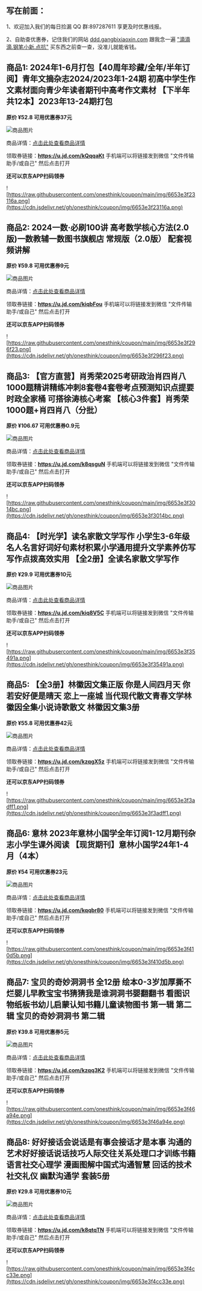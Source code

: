 ## 写在前面：

1、欢迎加入我们的每日捡漏 QQ 群:897287611 享更及时优惠线报。

2、自助查优惠券，记住我们的网站 [ddd.gangbixiaoxin.com](https://ddd.gangbixiaoxin.com) 跟我念一遍 ["滴滴滴.钢笔小新.点抗"](https://ddd.gangbixiaoxin.com) 买东西之前查一查，没准儿就能省钱。

## 商品1: 2024年1-6月打包【40周年珍藏/全年/半年订阅】青年文摘杂志2024/2023年1-24期 初高中学生作文素材面向青少年读者期刊中高考作文素材 【下半年共12本】2023年13-24期打包

**原价 ¥52.8 可用优惠券37元**

![商品图片](http://img14.360buyimg.com/n1/jfs/t1/243665/15/9560/91606/66505b78F83acbd35/a6786dd988cf8c51.jpg)

商品详情：[点击此处查看商品详情](https://union-click.jd.com/jdc?e=1003156031&amp;p=JF8BARgJK1olXwMEUV5UCU8QAl8IGlocWg4LUFhUCkwUA19MRANLAjZbERscSkAJHTdNTwcKBlMdBgABFksWAmYPE1IRWw8AU11dFxJSXzI4TycUNFJSNVw9aBN0VAR2aRhuKE1QElJROEonAG4IHFITWgALUW5cWEpHAj8JS1olXQYyFTBYC00WBV8JK1sTXQEEUlxUDEkRBGg4G1MSbdGv7IvXuZ6furuWk4ys-tOL6IrDgHsnM2w4G1oUXwYGU19fCHsnA18LKwV7XFUKVF5cAU15XilWSx5WC1BsUVpdDU4SA2k4GVoUXwQyZG4UUhxsA2sBWC1LCXJAVzsESjt1eQt9GVp7XwEHERYOAD1VcAdjEj5eXkRVZF5t)

领取券链接：**https://u.jd.com/kQqqaKt** 手机端可以将链接发到微信 "文件传输助手/或自己" 然后点击打开

**还可以京东APP扫码领券**

![https://raw.githubusercontent.com/onesthink/coupon/main/img/6653e3f23116a.png](https://cdn.jsdelivr.net/gh/onesthink/coupon/img/6653e3f23116a.png)

## 商品2: 2024一数·必刷100讲 高考数学核心方法(2.0版)一数教辅一数图书旗舰店 常规版（2.0版） 配套视频讲解

**原价 ¥59.8 可用优惠券9元**

![商品图片](http://img14.360buyimg.com/n1/jfs/t1/172444/14/42058/112599/65222831Fda8ef14e/9b5058490cff7136.jpg)

商品详情：[点击此处查看商品详情](https://union-click.jd.com/jdc?e=1003156031&amp;p=JF8BARsJK1olXwQEU1pYAUgTCl8IGlocWwEKUVZUCU0RCl9MRANLAjZbERscSkAJHTdNTwcKBlMdBgABFksWAmYOHFMQVQ8DUlhUFxJSXzI4SUUUXUcKSgs_aUxMGRx8fR9CBG0KElJROEonAG4IHFITWgALUW5cWEpHAj8JS1olXQYyFTBdDUsWC28PHGsUbQYEVFlbDkkeB2kBE1olXQ4FZInwsJ6dsrqAoo-L1dG784vUtJ-Ji184K1glXQcDVl5ZD0oVA184G2sWbVhsVQ1VCEkTC21mRh1LDUNGCBkzDU8WBmoKGl0lXwcDVlxtOHtjdB9VUghBAF0CEB04cDRhZgtpZCkdLkZsVj8tSE9lWhdNTDBSKgR9Ml0jOEsn)

领取券链接：**https://u.jd.com/kiqbFou** 手机端可以将链接发到微信 "文件传输助手/或自己" 然后点击打开

**还可以京东APP扫码领券**

![https://raw.githubusercontent.com/onesthink/coupon/main/img/6653e3f296f23.png](https://cdn.jsdelivr.net/gh/onesthink/coupon/img/6653e3f296f23.png)

## 商品3: 【官方直营】肖秀荣2025考研政治肖四肖八1000题精讲精练冲刺8套卷4套卷考点预测知识点提要时政全家桶 可搭徐涛核心考案 【核心3件套】肖秀荣1000题+肖四肖八（分批）

**原价 ¥106.67 可用优惠券0.9元**

![商品图片](http://img14.360buyimg.com/n1/jfs/t1/166756/21/45326/199255/664eb70fF3adcc63f/1754063b648e79ee.jpg)

商品详情：[点击此处查看商品详情](https://union-click.jd.com/jdc?e=1003156031&amp;p=JF8BARkJK1olXQ8EXVheAEwVBF8IGloQWAICVVhVCUIfBV9MRANLAjZbERscSkAJHTdNTwcKBlMdBgABFksWAmoNH1sUWw4DXVZbFxJSXzI4YTBIGRgLAic-FhcSVA0OZC52PGYFNFJROEonAG4IHFITWgALUW5cWEpHAj8JS1olXQYyFTBaAU8SAWY4GmsVWwYFUlhfAUwXAmkPK1sdWjbV-eaIgvrCi9bchdPC5KHX3eKJlsMnM18LK1sUXAQCUFlcCksnM284GGtLMwdRXF5eAE0VbTJORQtQFARaOltZCUwUBmoPK1kUXAQAZG5tCgBxAS9pfR1rOX54UFoCXQNPfy9KTQ1cMwRQEz8-fCBTVA9Kcxh2Fmd1VW5dOA)

领取券链接：**https://u.jd.com/k8qsguN** 手机端可以将链接发到微信 "文件传输助手/或自己" 然后点击打开

**还可以京东APP扫码领券**

![https://raw.githubusercontent.com/onesthink/coupon/main/img/6653e3f3014bc.png](https://cdn.jsdelivr.net/gh/onesthink/coupon/img/6653e3f3014bc.png)

## 商品4: 【时光学】读名家散文学写作 小学生3-6年级名人名言好词好句素材积累小学通用提升文学素养仿写写作点拨高效实用 【全2册】全读名家散文学写作

**原价 ¥29.9 可用优惠券10元**

![商品图片](http://img14.360buyimg.com/n1/jfs/t1/157490/33/42244/154911/65a8da0fF3d1a2992/3dcfc3485a5f18d0.jpg)

商品详情：[点击此处查看商品详情](https://union-click.jd.com/jdc?e=1003156031&amp;p=JF8BARsJK1olXwMLVVZcD08WA18IGlodWQ8CVVpdCU8UBV9MRANLAjZbERscSkAJHTdNTwcKBlMdBgABFksWAmcMElsUWQYDUF1bFxJSXzI4TSJmNnFAJFw-cgMTXhpwWDBVCURCElJROEonAG4IHFITWgALUW5cWEpHAj8JS1olXQYyFTBdCEIRAmcKGmsUbQYEVFlbDkkeBGwMGlolXQ4FZInwsJ6dsrqAoo-L1dG784vUtJ-Ji184K1glXQcDVl5ZD0oVA184G2sWbVhsVQ1bC0sTCj1mRh1LDUNKUlwzDU8UAWgIHlslXwcDVlxtOHsXczJWEid3FGIFHB1UDAMTSgd_fR4cAGRsVjs1SzEWWQtYUAd2InZaHz0iOEsn)

领取券链接：**https://u.jd.com/kiq8V5C** 手机端可以将链接发到微信 "文件传输助手/或自己" 然后点击打开

**还可以京东APP扫码领券**

![https://raw.githubusercontent.com/onesthink/coupon/main/img/6653e3f35491a.png](https://cdn.jsdelivr.net/gh/onesthink/coupon/img/6653e3f35491a.png)

## 商品5: 【全3册】林徽因文集正版 你是人间四月天 你若安好便是晴天 恋上一座城 当代现代散文青春文学林徽因全集小说诗歌散文 林徽因文集3册

**原价 ¥55.8 可用优惠券42元**

![商品图片](http://img14.360buyimg.com/n1/jfs/t1/92891/25/29071/97091/62fcb510Ea8493987/8eff858f30803551.jpg)

商品详情：[点击此处查看商品详情](https://union-click.jd.com/jdc?e=1003156031&amp;p=JF8BARsJK1olXwMEXFlaCUoSB18IGloRVAEDXF1eAU0UAl9MRANLAjZbERscSkAJHTdNTwcKBlMdBgABFksWAmsBHFodXgULUl1cFxJSXzI4HikUIFYDEAo4SDVoR3FYYjNvQ10YJFJROEonAG4IHFITWgALUW5cWEpHAj8JS1olXQYyFTBdCEMfB24PHWsUbQYEVFlbDkkeBG0AH1glXQ4FZInwsJ6dsrqAoo-L1dG784vUtJ-Ji184K1glXQcDVl5ZD0oVA184G2sWbVhsVQ1dX0kWC2lmRh1LDUNJBw4zDU8WBmoNGFklXwcDVlxtOHttdTtBWC9DOwdFDQcPSi9zZW9NXjsWClBsViQgSTh2ZRZdRQhtB1p1NwtfOEsn)

领取券链接：**https://u.jd.com/kzqgX5z** 手机端可以将链接发到微信 "文件传输助手/或自己" 然后点击打开

**还可以京东APP扫码领券**

![https://raw.githubusercontent.com/onesthink/coupon/main/img/6653e3f3adff1.png](https://cdn.jsdelivr.net/gh/onesthink/coupon/img/6653e3f3adff1.png)

## 商品6: 意林 2023年意林小国学全年订阅1-12月期刊杂志小学生课外阅读 【现货期刊】意林小国学24年1-4月（4本）

**原价 ¥54 可用优惠券23元**

![商品图片](http://img14.360buyimg.com/n1/jfs/t1/206873/37/41017/179606/6618dfc5F4df3bee0/b2b50aeaa12e3d91.jpg)

商品详情：[点击此处查看商品详情](https://union-click.jd.com/jdc?e=1003156031&amp;p=JF8BARsJK1olXwMLVVxVAUMQBF8IGlodVAAKU1pbDUofAF9MRANLAjZbERscSkAJHTdNTwcKBlMdBgABFksWAmcBHVMSWQAHVVZeFxJSXzI4RAhhP3xJFC04eEgNZBhPS1IVH21qAlJROEonAG4IHFITWgALUW5cWEpHAj8JS1olXQYyFTBdC08fA2kMHGsUbQYEVFlbDkkeBGkAHVolXQ4FZInwsJ6dsrqAoo-L1dG784vUtJ-Ji184K1glXQcDVl5ZD0oVA184G2sWbVhsVQ1bCksUV2hmRh1LDUIBABczDU4UA2cLGl8lXwcDVlxtOHtqejlxbjJcJn5AETcBchlQYgpxQwdRBgRsViIdXEpxSB9oGQx0PHoKUlolOEsn)

领取券链接：**https://u.jd.com/kqqbr80** 手机端可以将链接发到微信 "文件传输助手/或自己" 然后点击打开

**还可以京东APP扫码领券**

![https://raw.githubusercontent.com/onesthink/coupon/main/img/6653e3f410d5b.png](https://cdn.jsdelivr.net/gh/onesthink/coupon/img/6653e3f410d5b.png)

## 商品7: 宝贝的奇妙洞洞书 全12册 绘本0-3岁加厚撕不烂婴儿早教宝宝书猜猜我是谁洞洞书婴翻翻书 看图识物纸板书幼儿启蒙认知书籍儿童读物图书 第一辑 第二辑 宝贝的奇妙洞洞书 第二辑

**原价 ¥39.8 可用优惠券5元**

![商品图片](http://img14.360buyimg.com/n1/jfs/t1/52495/39/22373/279757/6396e039E33748840/e8b9530aa90b3535.jpg)

商品详情：[点击此处查看商品详情](https://union-click.jd.com/jdc?e=1003156031&amp;p=JF8BARsJK1olXgACV11YAE4SAV8IGloRWgEBXV5ZC04RCl9MRANLAjZbERscSkAJHTdNTwcKBlMdBgABFksWAmsPHFgcXQIBUVhUFxJSXzI4BQRVDWZ1LSw-AC1KcBsNRg4VC35QElJROEonAG4IHFITWgALUW5cWEpHAj8JS1olXQYyFTBdCUkTAGoAGmsUbQYEVFlbDkkeBGcAHlslXQ4FZInwsJ6dsrqAoo-L1dG784vUtJ-Ji184K1glXQcDVl5ZD0oVA184G2sWbVhsVQ1bC0kQVDpmRh1LDUIAHQUzDU8UAm4AGl4lXwcDVlxtOHtESy1qWSlyLgF3AgomTSx0X2d1QSt8XE9sVl1bVhdQCipvGyEQFX1AIFlfOEsn)

领取券链接：**https://u.jd.com/kzqq3K2** 手机端可以将链接发到微信 "文件传输助手/或自己" 然后点击打开

**还可以京东APP扫码领券**

![https://raw.githubusercontent.com/onesthink/coupon/main/img/6653e3f46a94e.png](https://cdn.jsdelivr.net/gh/onesthink/coupon/img/6653e3f46a94e.png)

## 商品8: 好好接话会说话是有事会接话才是本事 沟通的艺术好好接话说话技巧人际交往关系处理口才训练书籍 语言社交心理学 漫画图解中国式沟通智慧 回话的技术社交礼仪 幽默沟通学  套装5册

**原价 ¥29.8 可用优惠券10元**

![商品图片](http://img14.360buyimg.com/n1/jfs/t1/230028/16/13596/121504/65e9617bFfe940929/0e11a3799338e319.png)

商品详情：[点击此处查看商品详情](https://union-click.jd.com/jdc?e=1003156031&amp;p=JF8BARsJK1olXwMEXFpaAUgVAV8IGlodWwELUVdUDEsQAV9MRANLAjZbERscSkAJHTdNTwcKBlMdBgABFksWAmcOHFIQVA8GVFlfFxJSXzI4eB1yIlN1Vj89Y0xVRgd4G1pOAQVYNFJROEonAG4IHFITWgALUW5cWEpHAj8JS1olXQYyFTBdC08UAGoLHWsUbQYEVFlbDkkeBW0MElklXQ4FZInwsJ6dsrqAoo-L1dG784vUtJ-Ji184K1glXQcDVl5ZD0oVA184G2sWbVhsVQ1aDhkSUWxmRh1LDUIFFBozDU8VAWsME1glXwcDVlxtOHtBRwpAfFt9OEBRCR1cdjJJWGhzejMWOXVsVhYZQS1-eyZVGhpDInxkAiUbOEsn)

领取券链接：**https://u.jd.com/k8qtqTN** 手机端可以将链接发到微信 "文件传输助手/或自己" 然后点击打开

**还可以京东APP扫码领券**

![https://raw.githubusercontent.com/onesthink/coupon/main/img/6653e3f4cc33e.png](https://cdn.jsdelivr.net/gh/onesthink/coupon/img/6653e3f4cc33e.png)

